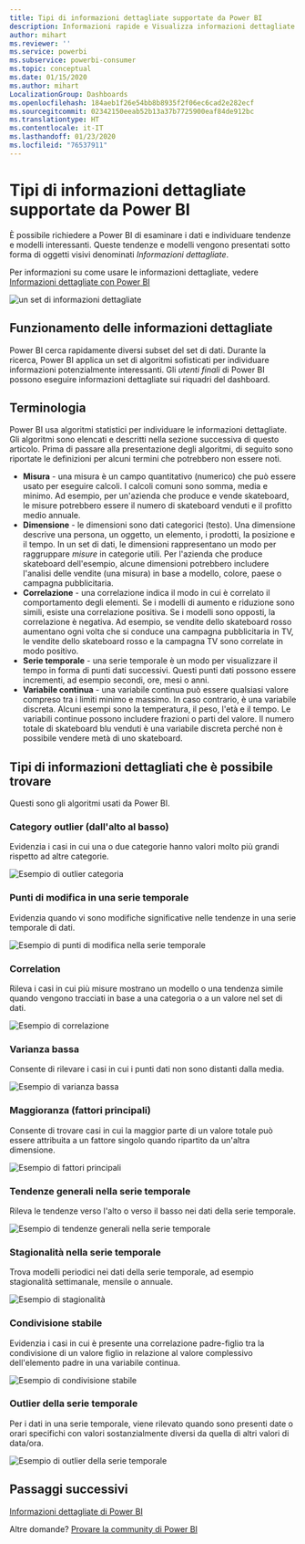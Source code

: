 ```yaml
---
title: Tipi di informazioni dettagliate supportate da Power BI
description: Informazioni rapide e Visualizza informazioni dettagliate con Power BI.
author: mihart
ms.reviewer: ''
ms.service: powerbi
ms.subservice: powerbi-consumer
ms.topic: conceptual
ms.date: 01/15/2020
ms.author: mihart
LocalizationGroup: Dashboards
ms.openlocfilehash: 184aeb1f26e54bb8b8935f2f06ec6cad2e282ecf
ms.sourcegitcommit: 02342150eeab52b13a37b7725900eaf84de912bc
ms.translationtype: HT
ms.contentlocale: it-IT
ms.lasthandoff: 01/23/2020
ms.locfileid: "76537911"
---
```

# <a name="types-of-insights-supported-by-power-bi"></a>Tipi di informazioni dettagliate supportate da Power BI

È possibile richiedere a Power BI di esaminare i dati e individuare tendenze e modelli interessanti. Queste tendenze e modelli vengono presentati sotto forma di oggetti visivi denominati *Informazioni dettagliate*. 

Per informazioni su come usare le informazioni dettagliate, vedere [Informazioni dettagliate con Power BI](end-user-insights.md)

![un set di informazioni dettagliate](media/end-user-insight-types/power-bi-insight.png)

## <a name="how-does-insights-work"></a>Funzionamento delle informazioni dettagliate
Power BI cerca rapidamente diversi subset del set di dati. Durante la ricerca, Power BI applica un set di algoritmi sofisticati per individuare informazioni potenzialmente interessanti. Gli *utenti finali* di Power BI possono eseguire informazioni dettagliate sui riquadri del dashboard.

## <a name="some-terminology"></a>Terminologia
Power BI usa algoritmi statistici per individuare le informazioni dettagliate. Gli algoritmi sono elencati e descritti nella sezione successiva di questo articolo. Prima di passare alla presentazione degli algoritmi, di seguito sono riportate le definizioni per alcuni termini che potrebbero non essere noti. 

* **Misura** - una misura è un campo quantitativo (numerico) che può essere usato per eseguire calcoli. I calcoli comuni sono somma, media e minimo. Ad esempio, per un'azienda che produce e vende skateboard, le misure potrebbero essere il numero di skateboard venduti e il profitto medio annuale.  
* **Dimensione** - le dimensioni sono dati categorici (testo). Una dimensione descrive una persona, un oggetto, un elemento, i prodotti, la posizione e il tempo. In un set di dati, le dimensioni rappresentano un modo per raggruppare *misure* in categorie utili. Per l'azienda che produce skateboard dell'esempio, alcune dimensioni potrebbero includere l'analisi delle vendite (una misura) in base a modello, colore, paese o campagna pubblicitaria.   
* **Correlazione** - una correlazione indica il modo in cui è correlato il comportamento degli elementi.  Se i modelli di aumento e riduzione sono simili, esiste una correlazione positiva. Se i modelli sono opposti, la correlazione è negativa. Ad esempio, se vendite dello skateboard rosso aumentano ogni volta che si conduce una campagna pubblicitaria in TV, le vendite dello skateboard rosso e la campagna TV sono correlate in modo positivo.
* **Serie temporale** - una serie temporale è un modo per visualizzare il tempo in forma di punti dati successivi. Questi punti dati possono essere incrementi, ad esempio secondi, ore, mesi o anni.  
* **Variabile continua** - una variabile continua può essere qualsiasi valore compreso tra i limiti minimo e massimo. In caso contrario, è una variabile discreta. Alcuni esempi sono la temperatura, il peso, l'età e il tempo. Le variabili continue possono includere frazioni o parti del valore. Il numero totale di skateboard blu venduti è una variabile discreta perché non è possibile vendere metà di uno skateboard.  

## <a name="what-types-of-insights-can-you-find"></a>Tipi di informazioni dettagliati che è possibile trovare
Questi sono gli algoritmi usati da Power BI. 

### <a name="category-outliers-topbottom"></a>Category outlier (dall'alto al basso)
Evidenzia i casi in cui una o due categorie hanno valori molto più grandi rispetto ad altre categorie.  

![Esempio di outlier categoria](./media/end-user-insight-types/pbi-auto-insight-types-category-outliers.png)

### <a name="change-points-in-a-time-series"></a>Punti di modifica in una serie temporale
Evidenzia quando vi sono modifiche significative nelle tendenze in una serie temporale di dati.

![Esempio di punti di modifica nella serie temporale](./media/end-user-insight-types/pbi-auto-insight-types-changepoint.png)

### <a name="correlation"></a>Correlation
Rileva i casi in cui più misure mostrano un modello o una tendenza simile quando vengono tracciati in base a una categoria o a un valore nel set di dati.

![Esempio di correlazione](./media/end-user-insight-types/pbi-auto-insight-types-correlation.png)

### <a name="low-variance"></a>Varianza bassa
Consente di rilevare i casi in cui i punti dati non sono distanti dalla media.

![Esempio di varianza bassa](./media/end-user-insight-types/power-bi-low-variance.png)

### <a name="majority-major-factors"></a>Maggioranza (fattori principali)
Consente di trovare casi in cui la maggior parte di un valore totale può essere attribuita a un fattore singolo quando ripartito da un'altra dimensione.  

![Esempio di fattori principali](./media/end-user-insight-types/pbi-auto-insight-types-majority.png)

### <a name="overall-trends-in-time-series"></a>Tendenze generali nella serie temporale
Rileva le tendenze verso l'alto o verso il basso nei dati della serie temporale.

![Esempio di tendenze generali nella serie temporale](./media/end-user-insight-types/pbi-auto-insight-types-trend.png)

### <a name="seasonality-in-time-series"></a>Stagionalità nella serie temporale
Trova modelli periodici nei dati della serie temporale, ad esempio stagionalità settimanale, mensile o annuale.

![Esempio di stagionalità](./media/end-user-insight-types/pbi-auto-insight-types-seasonality-new.png)

### <a name="steady-share"></a>Condivisione stabile
Evidenzia i casi in cui è presente una correlazione padre-figlio tra la condivisione di un valore figlio in relazione al valore complessivo dell'elemento padre in una variabile continua.

![Esempio di condivisione stabile](./media/end-user-insight-types/pbi-auto-insight-types-steadyshare.png)

### <a name="time-series-outliers"></a>Outlier della serie temporale
Per i dati in una serie temporale, viene rilevato quando sono presenti date o orari specifichi con valori sostanzialmente diversi da quella di altri valori di data/ora.

![Esempio di outlier della serie temporale](./media/end-user-insight-types/pbi-auto-insight-types-time-series-outliers.png)

## <a name="next-steps"></a>Passaggi successivi
[Informazioni dettagliate di Power BI](end-user-insights.md)

Altre domande? [Provare la community di Power BI](https://community.powerbi.com/)

